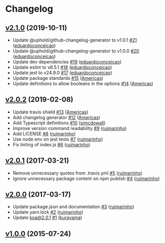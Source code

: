 # Changelog

## [v2.1.0](https://github.com/uphold/koa-requestid/releases/tag/v2.1.0) (2019-10-11)
- Update @uphold/github-changelog-generator to v1.0.1 [\#21](https://github.com/uphold/koa-requestid/pull/21) ([eduardoconceicao](https://github.com/eduardoconceicao))
- Update @uphold/github-changelog-generator to v1.0.0 [\#20](https://github.com/uphold/koa-requestid/pull/20) ([eduardoconceicao](https://github.com/eduardoconceicao))
- Update dev dependencies [\#19](https://github.com/uphold/koa-requestid/pull/19) ([eduardoconceicao](https://github.com/eduardoconceicao))
- Update eslint to v6.5.1 [\#18](https://github.com/uphold/koa-requestid/pull/18) ([eduardoconceicao](https://github.com/eduardoconceicao))
- Update jest to v24.9.0 [\#17](https://github.com/uphold/koa-requestid/pull/17) ([eduardoconceicao](https://github.com/eduardoconceicao))
- Update package standards [\#15](https://github.com/uphold/koa-requestid/pull/15) ([Americas](https://github.com/Americas))
- Update definitions to allow booleans in the options [\#14](https://github.com/uphold/koa-requestid/pull/14) ([Americas](https://github.com/Americas))

## [v2.0.2](https://github.com/uphold/koa-requestid/releases/tag/v2.0.2) (2019-02-08)
- Update travis shield [\#13](https://github.com/uphold/koa-requestid/pull/13) ([Americas](https://github.com/Americas))
- Add changelog generator [\#12](https://github.com/uphold/koa-requestid/pull/12) ([Americas](https://github.com/Americas))
- Add Typescript definitions [\#10](https://github.com/uphold/koa-requestid/pull/10) ([sjmcdowall](https://github.com/sjmcdowall))
- Improve version command readability [\#9](https://github.com/uphold/koa-requestid/pull/9) ([ruimarinho](https://github.com/ruimarinho))
- Add LICENSE [\#8](https://github.com/uphold/koa-requestid/pull/8) ([ruimarinho](https://github.com/ruimarinho))
- Use node env on jest tests [\#7](https://github.com/uphold/koa-requestid/pull/7) ([ruimarinho](https://github.com/ruimarinho))
- Fix linting of index.js [\#6](https://github.com/uphold/koa-requestid/pull/6) ([ruimarinho](https://github.com/ruimarinho))

## [v2.0.1](https://github.com/uphold/koa-requestid/releases/tag/v2.0.1) (2017-03-21)
- Remove unnecessary quotes from .travis.yml [\#5](https://github.com/uphold/koa-requestid/pull/5) ([ruimarinho](https://github.com/ruimarinho))
- Ignore unnecessary package content on npm publish [\#4](https://github.com/uphold/koa-requestid/pull/4) ([ruimarinho](https://github.com/ruimarinho))

## [v2.0.0](https://github.com/uphold/koa-requestid/releases/tag/v2.0.0) (2017-03-17)
- Update package.json and documentation [\#3](https://github.com/uphold/koa-requestid/pull/3) ([ruimarinho](https://github.com/ruimarinho))
- Update yarn.lock [\#2](https://github.com/uphold/koa-requestid/pull/2) ([ruimarinho](https://github.com/ruimarinho))
- Update koa@2.0.1 [\#1](https://github.com/uphold/koa-requestid/pull/1) ([kurayama](https://github.com/kurayama))

## [v1.0.0](https://github.com/uphold/koa-requestid/releases/tag/v1.0.0) (2015-07-24)

